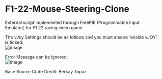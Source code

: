 # F1-22-Mouse-Steering-Clone
External script implemented through FreePIE (Programmable Input Emulator) for F1 22 racing video game.

The vJoy Settings should be as follows and you must ensure 'enable vJOY' is ticked:<br>
![image](https://user-images.githubusercontent.com/103757105/229263387-fafd929e-ae11-4d1e-86ac-a91dd5b073c0.png)
<br>

Error Message can be ignored:<br>
![image](https://user-images.githubusercontent.com/103757105/229263412-333acb3f-1099-41b1-bcf0-a0c97569df6b.png)
<br>

Base Source Code Credit: Berkay Topuz
